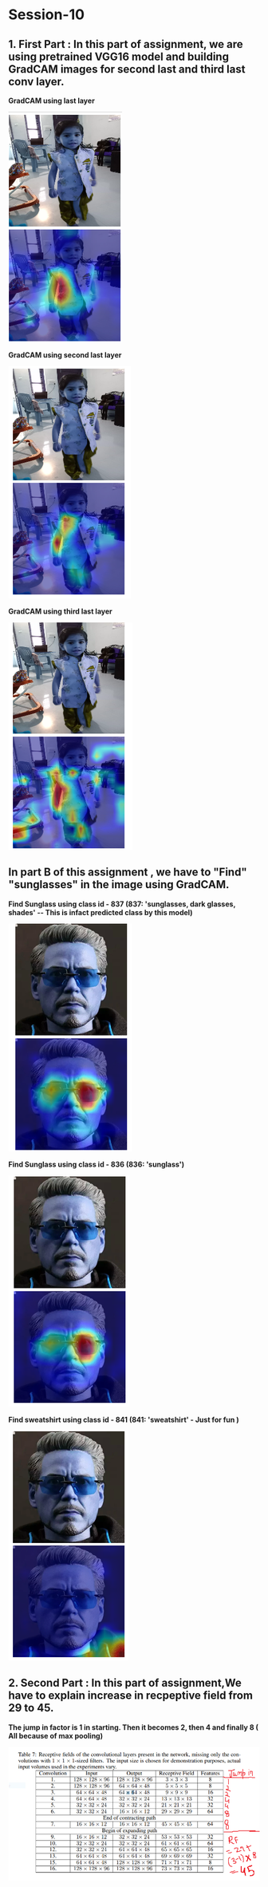 # Session-10

## 1. First Part : In this part of assignment, we are using pretrained VGG16 model and building GradCAM images for  second last and third last conv layer.

<b> GradCAM using last layer <b>
  
![alt text](https://github.com/rp8081/Session-10/blob/master/image1.PNG)

<b> GradCAM using second last layer <b>
  
![alt text](https://github.com/rp8081/Session-10/blob/master/image2.PNG)
  
<b> GradCAM using third last layer <b>
  
![alt text](https://github.com/rp8081/Session-10/blob/master/image3.PNG)

## In part B of this  assignment , we have to "Find"  "sunglasses" in the image using GradCAM.


<b> Find Sunglass using class id - 837 (837: 'sunglasses, dark glasses, shades' -- This is infact predicted class by this model) <b>
  
![alt text](https://github.com/rp8081/Session-10/blob/master/image4.PNG)
  
<b> Find Sunglass using class id - 836 (836: 'sunglass')<b>
  
![alt text](https://github.com/rp8081/Session-10/blob/master/image5.PNG)
  
<b> Find sweatshirt using class id - 841 (841: 'sweatshirt' - Just for fun ) <b>
  
![alt text](https://github.com/rp8081/Session-10/blob/master/image6.PNG)



## 2. Second Part : In this part of assignment,We have to explain increase in recpeptive field from 29 to 45.

<p> The jump in factor is 1 in starting. Then it becomes 2, then 4 and finally 8 ( All because of max pooling) <p>
  
![alt text](https://github.com/rp8081/Session-10/blob/master/PartB.png)
  
  



